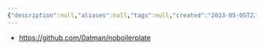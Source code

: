 ```yaml
---
{"description":null,"aliases":null,"tags":null,"created":"2023-05-05T22:39:21","updated":"2023-07-15T21:33:04","title":"obsidian으로 프리젠테이션 하기 - no boilerplate","dg-publish":true,"permalink":"/docs/obsidian으로 프리젠테이션 하기 - no boilerplate/","dgPassFrontmatter":true}
---
```


- https://github.com/0atman/noboilerplate
